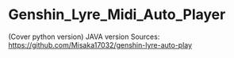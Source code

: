 # Genshin_Lyre_Midi_Auto_Player
(Cover python version)
JAVA version
Sources: https://github.com/Misaka17032/genshin-lyre-auto-play
